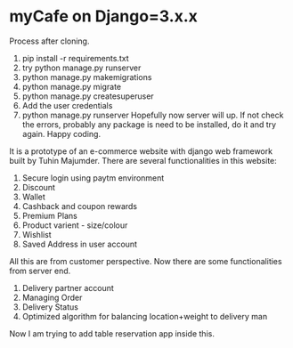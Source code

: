 # myCafe on Django=3.x.x

Process after cloning.
1. pip install -r requirements.txt
2. try python manage.py runserver
3. python manage.py makemigrations
4. python manage.py migrate
5. python manage.py createsuperuser
6. Add the user credentials
7. python manage.py runserver
Hopefully now server will up. If not check the errors, probably any package is need to be installed, do it and try again. Happy coding.

It is a prototype of an e-commerce website with django web framework built by Tuhin Majumder. There are several functionalities in this website:

1. Secure login using paytm environment
2. Discount
3. Wallet
4. Cashback and coupon rewards
5. Premium Plans
6. Product varient - size/colour
7. Wishlist
8. Saved Address in user account

All this are from customer perspective. Now there are some functionalities from server end.

1. Delivery partner account
2. Managing Order
3. Delivery Status
4. Optimized algorithm for balancing location+weight to delivery man

Now I am trying to add table reservation app inside this.
